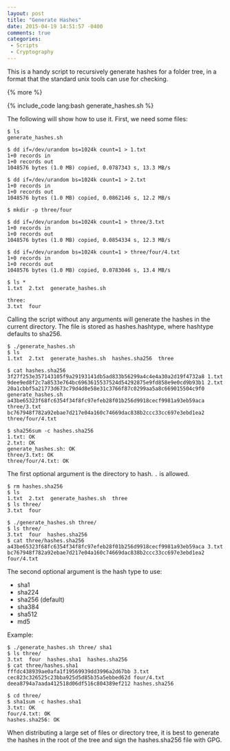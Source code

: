 ```yaml
---
layout: post
title: "Generate Hashes"
date: 2015-04-19 14:51:57 -0400
comments: true
categories: 
 - Scripts
 - Cryptography
---
```


This is a handy script to recursively generate hashes for a folder tree, in a format that the standard unix tools can use for checking. 

{% more %}

{% include_code lang:bash generate_hashes.sh %}

The following will show how to use it. First, we need some files:

    $ ls
    generate_hashes.sh
    
    $ dd if=/dev/urandom bs=1024k count=1 > 1.txt
    1+0 records in
    1+0 records out
    1048576 bytes (1.0 MB) copied, 0.0787343 s, 13.3 MB/s
    
    $ dd if=/dev/urandom bs=1024k count=1 > 2.txt
    1+0 records in
    1+0 records out
    1048576 bytes (1.0 MB) copied, 0.0862146 s, 12.2 MB/s
    
    $ mkdir -p three/four
    
    $ dd if=/dev/urandom bs=1024k count=1 > three/3.txt
    1+0 records in
    1+0 records out
    1048576 bytes (1.0 MB) copied, 0.0854334 s, 12.3 MB/s
    
    $ dd if=/dev/urandom bs=1024k count=1 > three/four/4.txt
    1+0 records in
    1+0 records out
    1048576 bytes (1.0 MB) copied, 0.0783046 s, 13.4 MB/s
    
    $ ls *
    1.txt  2.txt  generate_hashes.sh
    
    three:
    3.txt  four
    
Calling the script without any arguments will generate the hashes in the current directory. The file is stored as hashes.hashtype, where hashtype defaults to sha256.
    
    $ ./generate_hashes.sh 
    $ ls
    1.txt  2.txt  generate_hashes.sh  hashes.sha256  three
    
    $ cat hashes.sha256 
    3f27f253e357143105f9a29193141db5ad833b56299a4c4e4a30a2d19f4732a8 1.txt
    9dee9ed8f2c7a8533e764bc6963615537524d54292875e9fd858e9e0cd9b93b1 2.txt
    20a1cbbf5a21773d673c79d4d8e58e31c3766f87c0299aa5a8c669015504c9f0 generate_hashes.sh
    a43be65323f68fc6354f34f8fc97efeb28f01b256d9918cecf9981a93eb59aca three/3.txt
    bc767948f782a92ebae7d217e04a160c74669dac838b2ccc33cc697e3ebd1ea2 three/four/4.txt
    
    $ sha256sum -c hashes.sha256 
    1.txt: OK
    2.txt: OK
    generate_hashes.sh: OK
    three/3.txt: OK
    three/four/4.txt: OK
    
The first optional argument is the directory to hash. `.` is allowed.
    
    $ rm hashes.sha256
    $ ls
    1.txt  2.txt  generate_hashes.sh  three
    $ ls three/
    3.txt  four
    
    $ ./generate_hashes.sh three/
    $ ls three/
    3.txt  four  hashes.sha256
    $ cat three/hashes.sha256 
    a43be65323f68fc6354f34f8fc97efeb28f01b256d9918cecf9981a93eb59aca 3.txt
    bc767948f782a92ebae7d217e04a160c74669dac838b2ccc33cc697e3ebd1ea2 four/4.txt
    
The second optional argument is the hash type to use:

 - sha1
 - sha224
 - sha256 (default)
 - sha384
 - sha512
 - md5
    
Example:
    
    $ ./generate_hashes.sh three/ sha1
    $ ls three/
    3.txt  four  hashes.sha1  hashes.sha256
    $ cat three/hashes.sha1
    fffdc438939ae0afa1f19569939dd3996a2d67bb 3.txt
    cec823c326525c23bba925d5d85b35a5ebbed62d four/4.txt
    deea8794a7aada412518d06df516c804389ef212 hashes.sha256
    
    $ cd three/
    $ sha1sum -c hashes.sha1
    3.txt: OK
    four/4.txt: OK
    hashes.sha256: OK

When distributing a large set of files or directory tree, it is best to generate the hashes in the root of the tree and sign the hashes.sha256 file with GPG.
